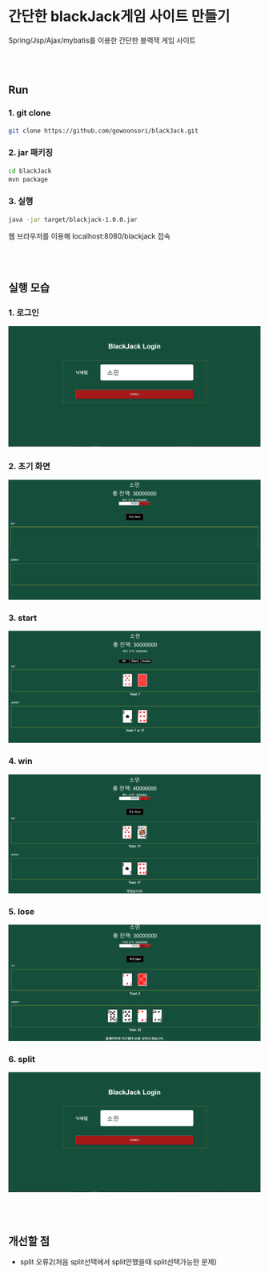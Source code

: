 # 간단한 blackJack게임 사이트 만들기

Spring/Jsp/Ajax/mybatis를 이용한 간단한 블랙잭 게임 사이트

<br>
<br>

## Run

### 1. git clone

```sh
git clone https://github.com/gowoonsori/blackJack.git
```

### 2. jar 패키징

```sh
cd blackJack
mvn package
```

### 3. 실행

```sh
java -jar target/blackjack-1.0.0.jar
```

웹 브라우저를 이용해 localhost:8080/blackjack 접속

<br><br>

## 실행 모습

### 1. 로그인

![home](./image/home.PNG)

### 2. 초기 화면

![init](./image/gameInit.PNG)

### 3. start

![start](./image/gameStart.PNG)

### 4. win

![win](./image/win.PNG)

### 5. lose

![lose](./image/lose.PNG)

### 6. split

![split](./image/home.PNG)

<br><br>

## 개선할 점

- split 오류2(처음 split선택에서 split안했을때 split선택가능한 문제)
